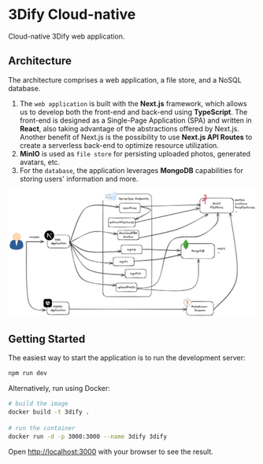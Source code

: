 # 3Dify Cloud-native
Cloud-native 3Dify web application.

## Architecture
The architecture comprises a web application, a file store, and a NoSQL database.

1. The `web application` is built with the **Next.js** framework, which allows us to develop both the front-end and back-end using **TypeScript**.
The front-end is designed as a Single-Page Application (SPA) and written in **React**, also taking advantage of the abstractions offered by Next.js.
Another benefit of Next.js is the possibility to use **Next.js API Routes** to create a serverless back-end to optimize resource utilization.
2. **MinIO** is used as `file store` for persisting uploaded photos, generated avatars, etc.
3. For the `database`, the application leverages **MongoDB** capabilities for storing users' information and more.

![Architecture](assets/3dify_architecture.png "Architecture")
 
## Getting Started

The easiest way to start the application is to run the development server:

```bash
npm run dev
```

Alternatively, run using Docker:

```bash
# build the image
docker build -t 3dify .

# run the container
docker run -d -p 3000:3000 --name 3dify 3dify
```

Open [http://localhost:3000](http://localhost:3000) with your browser to see the result.
